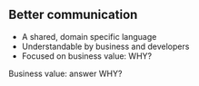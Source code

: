 ## Better communication

* A shared, domain specific language
* Understandable by business and developers
* Focused on business value: WHY?

<aside class="notes">Business value: answer WHY?</aside>
